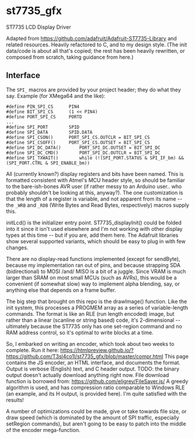 # st7735_gfx
ST7735 LCD Display Driver

Adapted from https://github.com/adafruit/Adafruit-ST7735-Library and related resources.  Heavily refactored to C, and to my design style.  (The init data/code is about all that's copied; the rest has been heavily rewritten, or composed from scratch, taking guidance from here.)

## Interface
The `SPI_` macros are provided by your project header; they do what they say.  Example (for XMega64 and the like):
```
#define PIN_SPI_CS		PIN4
#define BIT_SPI_CS		(1 << PIN4)
#define PORT_SPI_CS		PORTD
...
#define SPI_PORT		SPID
#define SPI_DATA		SPID.DATA
#define SPI_CSON()		PORT_SPI_CS.OUTCLR = BIT_SPI_CS
#define SPI_CSOFF()		PORT_SPI_CS.OUTSET = BIT_SPI_CS
#define SPI_DC_DATA()		PORT_SPI_DC.OUTSET = BIT_SPI_DC
#define SPI_DC_CMD()		PORT_SPI_DC.OUTCLR = BIT_SPI_DC
#define SPI_TXWAIT()		while (!(SPI_PORT.STATUS & SPI_IF_bm) && (SPI_PORT.CTRL & SPI_ENABLE_bm))
```

All (currently known?) display registers and bits have been named.  This is formatted consistent with Atmel's MCU header style, so should be familiar to the bare-ish-bones AVR user (if rather messy to an Arduino user.. who probably shouldn't be looking at this, anyway?).  The one customization is that the length of a register is variable, and not apparent from its name -- the `_WRB` and `_RDB` (Write Bytes and Read Bytes, respectively) macros supply this.

initLcd() is the initializer entry point.  ST7735_displayInit() could be folded into it since it isn't used elsewhere and I'm not working with other display types at this time -- but if you are, add them here.  The Adafruit libraries show several supported variants, which should be easy to plug in with few changes.

There are no display-read functions implemented (except for sendByte), because my implementation ran out of pins, and because strapping SDA (bidirectional) to MOSI /and/ MISO is a bit of a juggle.  Since VRAM is much larger than SRAM on most small MCUs (such as AVRs), this would be a convenient (if somewhat slow) way to implement alpha blending, say, or anything else that depends on a frame buffer.

The big step that brought on this repo is the drawImage() function.  Like the init system, this processes a PROGMEM array as a series of variable-length commands.  The format is like an RLE (run length encoded) image, but rather than a linear (scanline or string based) code, it's 2-dimensional -- ultimately because the ST7735 only has one set-region command and no RAM address control, so it's optimal to write blocks at a time.

So, I embarked on writing an encoder, which took about two weeks to complete.  Run it here:
https://htmlpreview.github.io/?https://github.com/T3sl4co1l/st7735_gfx/blob/master/compr.html
This page contains the JS encoder, an HTML interface, and documents the format.  Output is verbose (English) text, and C header output.  TODO: the binary output doesn't actually download anything right now.  File download function is borrowed from: https://github.com/eligrey/FileSaver.js/
A greedy algorithm is used, and has compression ratio comparable to Windows RLE (an example, and its H output, is provided here).  I'm quite satisfied with the results!

A number of optimizations could be made, give or take towards file size, or draw speed (which is dominated by the amount of SPI traffic, especially setRegion commands), but aren't going to be easy to patch into the middle of the encoder mega-function.
